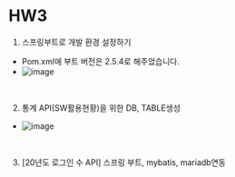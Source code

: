 # HW3

1. 스프링부트로 개발 환경 설정하기
  - Pom.xml에 부트 버전은 2.5.4로 해주었습니다.
  - ![image](https://user-images.githubusercontent.com/71567319/130892942-cbd3da92-86c3-47fe-9014-be01029602ed.png)

<br>

2. 통계 API(SW활용현황)을 위한 DB, TABLE생성
  - ![image](https://user-images.githubusercontent.com/71567319/130898539-2d67cb80-50b6-4c99-a89d-9180260430f2.png)
<br>

3. [20년도 로그인 수 API] 스프링 부트, mybatis, mariadb연동
